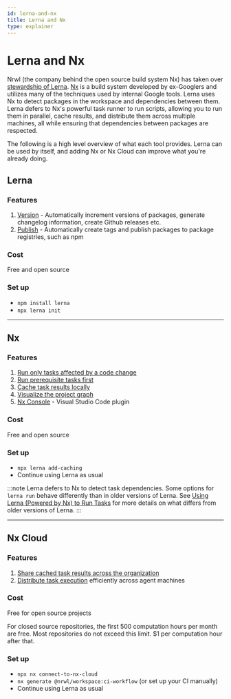 ```yaml
---
id: lerna-and-nx
title: Lerna and Nx
type: explainer
---
```


# Lerna and Nx

Nrwl (the company behind the open source build system Nx) has taken over [stewardship of Lerna](https://dev.to/nrwl/lerna-is-dead-long-live-lerna-3jal). [Nx](https://nx.dev) is a build system developed by ex-Googlers and utilizes many of the techniques used by internal Google tools. Lerna uses Nx to detect packages in the workspace and dependencies between them. Lerna defers to Nx's powerful task runner to run scripts, allowing you to run them in parallel, cache results, and distribute them across multiple machines, all while ensuring that dependencies between packages are respected.

The following is a high level overview of what each tool provides. Lerna can be used by itself, and adding Nx or Nx Cloud can improve what you're already doing.

## Lerna

### Features

1. [Version](./features/version-and-publish) - Automatically increment versions of packages, generate changelog information, create Github releases etc.
2. [Publish](./features/version-and-publish) - Automatically create tags and publish packages to package registries, such as npm

### Cost

Free and open source

### Set up

- `npm install lerna`
- `npx lerna init`

---

## Nx

### Features

1. [Run only tasks affected by a code change](./features/run-tasks)
2. [Run prerequisite tasks first](./features/run-tasks)
3. [Cache task results locally](./features/cache-tasks)
4. [Visualize the project graph](./features/project-graph)
5. [Nx Console](./features/editor-integrations#nx-console-for-vscode) - Visual Studio Code plugin

### Cost

Free and open source

### Set up

- `npx lerna add-caching`
- Continue using Lerna as usual

:::note
Lerna defers to Nx to detect task dependencies. Some options for `lerna run` behave differently than in older versions of Lerna. See [Using Lerna (Powered by Nx) to Run Tasks](docs/lerna6-obsolete-options.md) for more details on what differs from older versions of Lerna.
:::

---

## Nx Cloud

### Features

1. [Share cached task results across the organization](./features/cache-tasks#distributed-computation-caching)
2. [Distribute task execution](./features/distribute-tasks) efficiently across agent machines

### Cost

Free for open source projects

For closed source repositories, the first 500 computation hours per month are free. Most repositories do not exceed this limit. $1 per computation hour after that.

### Set up

- `npx nx connect-to-nx-cloud`
- `nx generate @nrwl/workspace:ci-workflow` (or set up your CI manually)
- Continue using Lerna as usual
